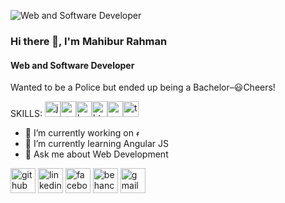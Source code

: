 ![Web and Software Developer](https://media-exp1.licdn.com/dms/image/C5116AQELMRQSQwl8Gw/profile-displaybackgroundimage-shrink_350_1400/0/1523513689695?e=1636588800&v=beta&t=9ms2INZJlNvnRuZzVw36uicSbT2X2HvrR5gDXO4fFI0)
### Hi there 👋, I'm Mahibur Rahman
#### Web and Software Developer
Wanted to be a Police but ended up being a Bachelor–😃Cheers!

SKILLS: <img src="https://img.icons8.com/color/48/000000/javascript--v1.png" alt='javascript' height='25'><img src='https://img.icons8.com/color/48/000000/angularjs.png' alt='angular' height='25' style='padding-bottom: 0px, margin-bottom: 0px'><img src="https://img.icons8.com/color/48/000000/bootstrap.png" alt='bootstrap' height='25'><img src="https://img.icons8.com/color/48/000000/html-5--v1.png" alt='html5' height='25'><img src="https://img.icons8.com/color/48/000000/css3.png" alt='css3' height='25'><img src="https://img.icons8.com/color/48/000000/typescript.png" alt='typescript' height='25'>

- 🔭 I’m currently working on <img src="https://www.feydel.com/assets/img/logo2.png" alt='feydel' height='10'> 
- 🌱 I’m currently learning Angular JS 
- 💬 Ask me about Web Development 


[<img src='https://img.icons8.com/color-glass/48/000000/github.png' alt='github' height='40'>](https://github.com/mahibur01)  [<img src='https://img.icons8.com/fluency/48/000000/linkedin.png' alt='linkedin' height='40'>](https://www.linkedin.com/in/whoisrakib/)  [<img src='https://img.icons8.com/color/48/000000/facebook.png' alt='facebook' height='40'>](https://www.facebook.com/whoisrakib)  [<img src='https://img.icons8.com/color/48/000000/behance.png' alt='behance' height='40'>](mahiburrahman)  [<img src='https://img.icons8.com/color/48/000000/gmail-new.png' alt='gmail' height='40'>](mahibur.business@gmail.com)  
